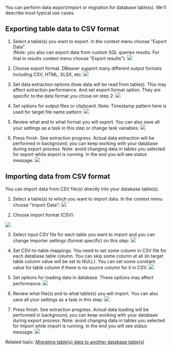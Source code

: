 You can perform data export/import or migration for database table(s).
We'll describe most typical use cases.

## Exporting table data to CSV format

1. Select a table(s) you want to export. In the context menu choose "Export Data".  
(Note: you also can export data from custom SQL queries results. For that in results context menu choose "Export results").
![](images/dt/dt-export_menu.png)

2. Choose export format. DBeaver support many different output formats including CSV, HTML, XLSX, etc:
![](images/dt/dt-export-format.png)

3. Set data extraction options (how data will be read from tables). This may affect extraction performance.
And set export format option. They are specific to the data format you chose on step 2:
![](images/dt/dt-options-extract.png)

6. Set options for output files or clipboard. 
Note: Timestamp pattern here is used for target file name pattern:
![](images/dt/dt-options-output.png)

7. Review what and to what format you will export. You can also save all your settings as a task in this step or change task variables:
![](images/dt/dt-export-final.png)

8. Press finish. See extraction progress. Actual data extraction will be performed in background, you can keep working with your database during export process.
Note: avoid changing data in tables you selected for export while export is running.
In the end you will see status message:
![](images/dt/dt_message-success.png)

## Importing data from CSV format
You can import data from CSV file(s) directly into your database table(s).

1. Select a table(s) to which you want to import data. In the context menu choose "Import Data":
![](images/dt/dt-import-menu.png)

2. Choose import format (CSV):

![](images/dt/dt-import-format.png)

3. Select input CSV file for each table you want to import and you can change Importer settings (format specific) on this step: 
![](images/dt/dt-import-files.png)

4. Set CSV-to-table mappings. 
You need to set some column in CSV file for each database table column.
You can skip some column at all (in target table column value will be set to NULL).
You can set some constant value for table column if there is no source column for it in CSV.
![](images/dt/dt-import-mappings.png)

5. Set options for loading data in database. These options may affect performance:
![](images/dt/dt-options-load.png)

6. Review what file(s) and to what table(s) you will import. You can also save all your settings as a task in this step:
![](images/dt/dt-import-final.png)

7. Press finish. See extraction progress. Actual data loading will be performed in background, you can keep working with your database during export process.
Note: avoid changing data in tables you selected for import while import is running.
In the end you will see status message:
![](images/dt/dt_message-success_import.png)

Related topic: [Migrating table(s) data to another database table(s)](Data-Migration)

